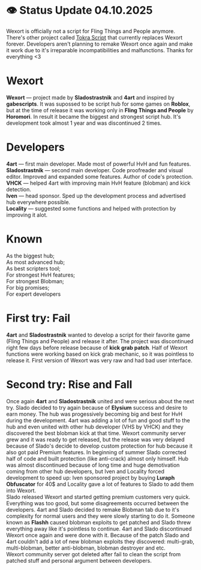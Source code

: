 # 👁️ Status Update 04.10.2025
Wexort is officially not a script for Fling Things and People anymore. There's other project called [Tokra Script](https://github.com/sladostrastnik/TokraScript) that currently replaces Wexort forever. Developers aren't planning to remake Wexort once again and make it work due to it's irreparable incompatibilities and malfunctions. Thanks for everything <3


# Wexort
**Wexort** — project made by **Sladostrastnik** and **4art** and inspired by **gabescripts**. It was supossed to be script hub for some games on **Roblox**, but at the time of release it was working only in **Fling Things and People** by **Horomori**. In result it became the biggest and strongest script hub. It's development took almost 1 year and was discontinued 2 times.

# Developers
**4art** — first main developer. Made most of powerful HvH and fun features.  
**Sladostrastnik** — second main developer. Code proofreader and visual editor. Improved and expanded some features. Author of code's protection.  
**VHCK** — helped 4art with improving main HvH feature (blobman) and kick detection.  
**Iven** — head sponsor. Sped up the development process and advertised hub everywhere possible.  
**Locality** — suggested some functions and helped with protection by improving it alot.  

# Known
As the biggest hub;  
As most advanced hub;  
As best scripters tool;  
For strongest HvH features;  
For strongest Blobman;  
For big promises;  
For expert developers  

# First try: Fail
**4art** and **Sladostrastnik** wanted to develop a script for their favorite game (Fling Things and People) and release it after. The project was discontinued right few days before release because of **kick grab patch**. Half of Wexort functions were working based on kick grab mechanic, so it was pointless to release it. First version of Wexort was very raw and had bad user interface.

# Second try: Rise and Fall
Once again **4art** and **Sladostrastnik** united and were serious about the next try. Slado decided to try again because of **Elysium** success and desire to earn money. The hub was progessively becoming big and best for HvH during the development. 4art was adding a lot of fun and good stuff to the hub and even united with other hub developer (VHS by VHCK) and they discovered the best blobman kick at that time. Wexort community server grew and it was ready to get released, but the release was very delayed because of Slado's decide to develop custom protection for hub because it also got paid Premium features. In beginning of summer Slado corrected half of code and built protection (like anti-crack) almost only himself. Hub was almost discontinued because of long time and huge demotivation coming from other hub developers, but Iven and Locality forced development to speed up: Iven sponsored project by buying **Luraph Obfuscator** for 40$ and Locality gave a lot of features to Slado to add them into Wexort.  
Slado released Wexort and started getting premium customers very quick. Everything was too good, but some disagreements occurred between the developers. 4art and Slado decided to remake Blobman tab due to it's complexity for normal users and they were slowly starting to do it. Someone known as **Flashh** caused blobman exploits to get patched and Slado threw everything away like it's pointless to continue. 4art and Slado discontinued Wexort once again and were done with it. Because of the patch Slado and 4art couldn't add a lot of new blobman exploits they discovered: multi-grab, multi-blobman, better anti-blobman, blobman destroyer and etc.  
Wexort community server got deleted after fail to clean the script from patched stuff and personal argument between developers.
